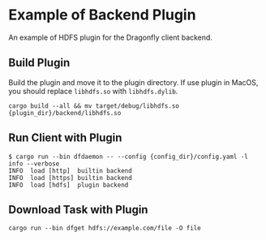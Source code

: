 # Example of Backend Plugin

An example of HDFS plugin for the Dragonfly client backend.

## Build Plugin

Build the plugin and move it to the plugin directory. If use plugin in MacOS,
you should replace `libhdfs.so` with `libhdfs.dylib`.

```shell
cargo build --all && mv target/debug/libhdfs.so {plugin_dir}/backend/libhdfs.so
```

## Run Client with Plugin

```shell
$ cargo run --bin dfdaemon -- --config {config_dir}/config.yaml -l info --verbose
INFO  load [http]  builtin backend
INFO  load [https] builtin backend
INFO  load [hdfs]  plugin backend
```

## Download Task with Plugin

```shell
cargo run --bin dfget hdfs://example.com/file -O file
```
